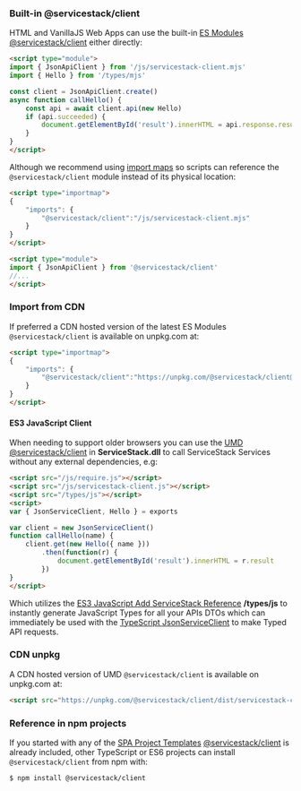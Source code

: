 ### Built-in @servicestack/client

HTML and VanillaJS Web Apps can use the built-in [ES Modules @servicestack/client](/javascript-add-servicestack-reference) either directly:

```html
<script type="module">
import { JsonApiClient } from '/js/servicestack-client.mjs'
import { Hello } from '/types/mjs'

const client = JsonApiClient.create()
async function callHello() {
    const api = await client.api(new Hello)
    if (api.succeeded) {
        document.getElementById('result').innerHTML = api.response.result
    }
}
</script>
```

Although we recommend using [import maps](https://developer.mozilla.org/en-US/docs/Web/HTML/Element/script/type/importmap) so scripts can reference the `@servicestack/client` module instead of its physical location:

```html
<script type="importmap">
{
    "imports": {
        "@servicestack/client":"/js/servicestack-client.mjs"
    }
}
</script>

<script type="module">
import { JsonApiClient } from '@servicestack/client'
//...
</script>
```

### Import from CDN

If preferred a CDN hosted version of the latest ES Modules `@servicestack/client` is available on unpkg.com at:

```html
<script type="importmap">
{
    "imports": {
        "@servicestack/client":"https://unpkg.com/@servicestack/client@2/dist/servicestack-client.min.mjs"
    }
}
</script>
```

#### ES3 JavaScript Client

When needing to support older browsers you can use the [UMD @servicestack/client](/servicestack-client-umd) in **ServiceStack.dll** 
to call ServiceStack Services without any external dependencies, e.g:

```html
<script src="/js/require.js"></script>
<script src="/js/servicestack-client.js"></script>
<script src="/types/js"></script>
<script>
var { JsonServiceClient, Hello } = exports

var client = new JsonServiceClient()
function callHello(name) {
    client.get(new Hello({ name }))
        .then(function(r) {
            document.getElementById('result').innerHTML = r.result
        })
}
</script>
```

Which utilizes the [ES3 JavaScript Add ServiceStack Reference](/commonjs-add-servicestack-reference) **/types/js** to instantly generate JavaScript Types for all your APIs DTOs which can immediately be used with the [TypeScript JsonServiceClient](/typescript-add-servicestack-reference#typescript-serviceclient) to make Typed API requests.

### CDN unpkg

A CDN hosted version of UMD `@servicestack/client` is available on unpkg.com at:

```html
<script src="https://unpkg.com/@servicestack/client/dist/servicestack-client.min.js"></script>
```

### Reference in npm projects

If you started with any of the [SPA Project Templates](/dotnet-new) [@servicestack/client](https://www.npmjs.com/package/@servicestack/client) is already included, other TypeScript or ES6 projects can install `@servicestack/client` from npm with:

```bash
$ npm install @servicestack/client
```
